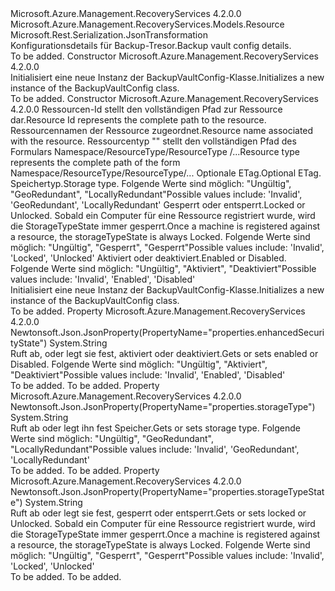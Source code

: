 <Type Name="BackupVaultConfig" FullName="Microsoft.Azure.Management.RecoveryServices.Models.BackupVaultConfig">
  <TypeSignature Language="C#" Value="public class BackupVaultConfig : Microsoft.Azure.Management.RecoveryServices.Models.Resource" />
  <TypeSignature Language="ILAsm" Value=".class public auto ansi beforefieldinit BackupVaultConfig extends Microsoft.Azure.Management.RecoveryServices.Models.Resource" />
  <TypeSignature Language="DocId" Value="T:Microsoft.Azure.Management.RecoveryServices.Models.BackupVaultConfig" />
  <TypeSignature Language="VB.NET" Value="Public Class BackupVaultConfig&#xA;Inherits Resource" />
  <TypeSignature Language="F#" Value="type BackupVaultConfig = class&#xA;    inherit Resource" />
  <AssemblyInfo>
    <AssemblyName>Microsoft.Azure.Management.RecoveryServices</AssemblyName>
    <AssemblyVersion>4.2.0.0</AssemblyVersion>
  </AssemblyInfo>
  <Base>
    <BaseTypeName>Microsoft.Azure.Management.RecoveryServices.Models.Resource</BaseTypeName>
  </Base>
  <Interfaces />
  <Attributes>
    <Attribute>
      <AttributeName>Microsoft.Rest.Serialization.JsonTransformation</AttributeName>
    </Attribute>
  </Attributes>
  <Docs>
    <summary>
            <span data-ttu-id="27e61-101">Konfigurationsdetails für Backup-Tresor.</span><span class="sxs-lookup"><span data-stu-id="27e61-101">Backup vault config details.</span></span>
            </summary>
    <remarks>To be added.</remarks>
  </Docs>
  <Members>
    <Member MemberName=".ctor">
      <MemberSignature Language="C#" Value="public BackupVaultConfig ();" />
      <MemberSignature Language="ILAsm" Value=".method public hidebysig specialname rtspecialname instance void .ctor() cil managed" />
      <MemberSignature Language="DocId" Value="M:Microsoft.Azure.Management.RecoveryServices.Models.BackupVaultConfig.#ctor" />
      <MemberSignature Language="VB.NET" Value="Public Sub New ()" />
      <MemberType>Constructor</MemberType>
      <AssemblyInfo>
        <AssemblyName>Microsoft.Azure.Management.RecoveryServices</AssemblyName>
        <AssemblyVersion>4.2.0.0</AssemblyVersion>
      </AssemblyInfo>
      <Parameters />
      <Docs>
        <summary>
            <span data-ttu-id="27e61-102">Initialisiert eine neue Instanz der BackupVaultConfig-Klasse.</span><span class="sxs-lookup"><span data-stu-id="27e61-102">Initializes a new instance of the BackupVaultConfig class.</span></span>
            </summary>
        <remarks>To be added.</remarks>
      </Docs>
    </Member>
    <Member MemberName=".ctor">
      <MemberSignature Language="C#" Value="public BackupVaultConfig (string id = null, string name = null, string type = null, string eTag = null, string storageType = null, string storageTypeState = null, string enhancedSecurityState = null);" />
      <MemberSignature Language="ILAsm" Value=".method public hidebysig specialname rtspecialname instance void .ctor(string id, string name, string type, string eTag, string storageType, string storageTypeState, string enhancedSecurityState) cil managed" />
      <MemberSignature Language="DocId" Value="M:Microsoft.Azure.Management.RecoveryServices.Models.BackupVaultConfig.#ctor(System.String,System.String,System.String,System.String,System.String,System.String,System.String)" />
      <MemberSignature Language="VB.NET" Value="Public Sub New (Optional id As String = null, Optional name As String = null, Optional type As String = null, Optional eTag As String = null, Optional storageType As String = null, Optional storageTypeState As String = null, Optional enhancedSecurityState As String = null)" />
      <MemberSignature Language="F#" Value="new Microsoft.Azure.Management.RecoveryServices.Models.BackupVaultConfig : string * string * string * string * string * string * string -&gt; Microsoft.Azure.Management.RecoveryServices.Models.BackupVaultConfig" Usage="new Microsoft.Azure.Management.RecoveryServices.Models.BackupVaultConfig (id, name, type, eTag, storageType, storageTypeState, enhancedSecurityState)" />
      <MemberType>Constructor</MemberType>
      <AssemblyInfo>
        <AssemblyName>Microsoft.Azure.Management.RecoveryServices</AssemblyName>
        <AssemblyVersion>4.2.0.0</AssemblyVersion>
      </AssemblyInfo>
      <Parameters>
        <Parameter Name="id" Type="System.String" />
        <Parameter Name="name" Type="System.String" />
        <Parameter Name="type" Type="System.String" />
        <Parameter Name="eTag" Type="System.String" />
        <Parameter Name="storageType" Type="System.String" />
        <Parameter Name="storageTypeState" Type="System.String" />
        <Parameter Name="enhancedSecurityState" Type="System.String" />
      </Parameters>
      <Docs>
        <param name="id"><span data-ttu-id="27e61-103">Ressourcen-Id stellt den vollständigen Pfad zur Ressource dar.</span><span class="sxs-lookup"><span data-stu-id="27e61-103">Resource Id represents the complete path to the resource.</span></span></param>
        <param name="name"><span data-ttu-id="27e61-104">Ressourcennamen der Ressource zugeordnet.</span><span class="sxs-lookup"><span data-stu-id="27e61-104">Resource name associated with the resource.</span></span></param>
        <param name="type"><span data-ttu-id="27e61-105">Ressourcentyp "" stellt den vollständigen Pfad des Formulars Namespace/ResourceType/ResourceType /...</span><span class="sxs-lookup"><span data-stu-id="27e61-105">Resource type represents the complete path of the form Namespace/ResourceType/ResourceType/...</span></span></param>
        <param name="eTag"><span data-ttu-id="27e61-106">Optionale ETag.</span><span class="sxs-lookup"><span data-stu-id="27e61-106">Optional ETag.</span></span></param>
        <param name="storageType"><span data-ttu-id="27e61-107">Speichertyp.</span><span class="sxs-lookup"><span data-stu-id="27e61-107">Storage type.</span></span> <span data-ttu-id="27e61-108">Folgende Werte sind möglich: "Ungültig", "GeoRedundant", "LocallyRedundant"</span><span class="sxs-lookup"><span data-stu-id="27e61-108">Possible values include: 'Invalid', 'GeoRedundant', 'LocallyRedundant'</span></span></param>
        <param name="storageTypeState"><span data-ttu-id="27e61-109">Gesperrt oder entsperrt.</span><span class="sxs-lookup"><span data-stu-id="27e61-109">Locked or Unlocked.</span></span> <span data-ttu-id="27e61-110">Sobald ein Computer für eine Ressource registriert wurde, wird die StorageTypeState immer gesperrt.</span><span class="sxs-lookup"><span data-stu-id="27e61-110">Once a machine is registered against a resource, the storageTypeState is always Locked.</span></span> <span data-ttu-id="27e61-111">Folgende Werte sind möglich: "Ungültig", "Gesperrt", "Gesperrt"</span><span class="sxs-lookup"><span data-stu-id="27e61-111">Possible values include: 'Invalid', 'Locked', 'Unlocked'</span></span></param>
        <param name="enhancedSecurityState"><span data-ttu-id="27e61-112">Aktiviert oder deaktiviert.</span><span class="sxs-lookup"><span data-stu-id="27e61-112">Enabled or Disabled.</span></span> <span data-ttu-id="27e61-113">Folgende Werte sind möglich: "Ungültig", "Aktiviert", "Deaktiviert"</span><span class="sxs-lookup"><span data-stu-id="27e61-113">Possible values include: 'Invalid', 'Enabled', 'Disabled'</span></span></param>
        <summary>
            <span data-ttu-id="27e61-114">Initialisiert eine neue Instanz der BackupVaultConfig-Klasse.</span><span class="sxs-lookup"><span data-stu-id="27e61-114">Initializes a new instance of the BackupVaultConfig class.</span></span>
            </summary>
        <remarks>To be added.</remarks>
      </Docs>
    </Member>
    <Member MemberName="EnhancedSecurityState">
      <MemberSignature Language="C#" Value="public string EnhancedSecurityState { get; set; }" />
      <MemberSignature Language="ILAsm" Value=".property instance string EnhancedSecurityState" />
      <MemberSignature Language="DocId" Value="P:Microsoft.Azure.Management.RecoveryServices.Models.BackupVaultConfig.EnhancedSecurityState" />
      <MemberSignature Language="VB.NET" Value="Public Property EnhancedSecurityState As String" />
      <MemberSignature Language="F#" Value="member this.EnhancedSecurityState : string with get, set" Usage="Microsoft.Azure.Management.RecoveryServices.Models.BackupVaultConfig.EnhancedSecurityState" />
      <MemberType>Property</MemberType>
      <AssemblyInfo>
        <AssemblyName>Microsoft.Azure.Management.RecoveryServices</AssemblyName>
        <AssemblyVersion>4.2.0.0</AssemblyVersion>
      </AssemblyInfo>
      <Attributes>
        <Attribute>
          <AttributeName>Newtonsoft.Json.JsonProperty(PropertyName="properties.enhancedSecurityState")</AttributeName>
        </Attribute>
      </Attributes>
      <ReturnValue>
        <ReturnType>System.String</ReturnType>
      </ReturnValue>
      <Docs>
        <summary>
            <span data-ttu-id="27e61-115">Ruft ab, oder legt sie fest, aktiviert oder deaktiviert.</span><span class="sxs-lookup"><span data-stu-id="27e61-115">Gets or sets enabled or Disabled.</span></span> <span data-ttu-id="27e61-116">Folgende Werte sind möglich: "Ungültig", "Aktiviert", "Deaktiviert"</span><span class="sxs-lookup"><span data-stu-id="27e61-116">Possible values include: 'Invalid', 'Enabled', 'Disabled'</span></span>
            </summary>
        <value>To be added.</value>
        <remarks>To be added.</remarks>
      </Docs>
    </Member>
    <Member MemberName="StorageType">
      <MemberSignature Language="C#" Value="public string StorageType { get; set; }" />
      <MemberSignature Language="ILAsm" Value=".property instance string StorageType" />
      <MemberSignature Language="DocId" Value="P:Microsoft.Azure.Management.RecoveryServices.Models.BackupVaultConfig.StorageType" />
      <MemberSignature Language="VB.NET" Value="Public Property StorageType As String" />
      <MemberSignature Language="F#" Value="member this.StorageType : string with get, set" Usage="Microsoft.Azure.Management.RecoveryServices.Models.BackupVaultConfig.StorageType" />
      <MemberType>Property</MemberType>
      <AssemblyInfo>
        <AssemblyName>Microsoft.Azure.Management.RecoveryServices</AssemblyName>
        <AssemblyVersion>4.2.0.0</AssemblyVersion>
      </AssemblyInfo>
      <Attributes>
        <Attribute>
          <AttributeName>Newtonsoft.Json.JsonProperty(PropertyName="properties.storageType")</AttributeName>
        </Attribute>
      </Attributes>
      <ReturnValue>
        <ReturnType>System.String</ReturnType>
      </ReturnValue>
      <Docs>
        <summary>
            <span data-ttu-id="27e61-117">Ruft ab oder legt ihn fest Speicher.</span><span class="sxs-lookup"><span data-stu-id="27e61-117">Gets or sets storage type.</span></span> <span data-ttu-id="27e61-118">Folgende Werte sind möglich: "Ungültig", "GeoRedundant", "LocallyRedundant"</span><span class="sxs-lookup"><span data-stu-id="27e61-118">Possible values include: 'Invalid', 'GeoRedundant', 'LocallyRedundant'</span></span>
            </summary>
        <value>To be added.</value>
        <remarks>To be added.</remarks>
      </Docs>
    </Member>
    <Member MemberName="StorageTypeState">
      <MemberSignature Language="C#" Value="public string StorageTypeState { get; set; }" />
      <MemberSignature Language="ILAsm" Value=".property instance string StorageTypeState" />
      <MemberSignature Language="DocId" Value="P:Microsoft.Azure.Management.RecoveryServices.Models.BackupVaultConfig.StorageTypeState" />
      <MemberSignature Language="VB.NET" Value="Public Property StorageTypeState As String" />
      <MemberSignature Language="F#" Value="member this.StorageTypeState : string with get, set" Usage="Microsoft.Azure.Management.RecoveryServices.Models.BackupVaultConfig.StorageTypeState" />
      <MemberType>Property</MemberType>
      <AssemblyInfo>
        <AssemblyName>Microsoft.Azure.Management.RecoveryServices</AssemblyName>
        <AssemblyVersion>4.2.0.0</AssemblyVersion>
      </AssemblyInfo>
      <Attributes>
        <Attribute>
          <AttributeName>Newtonsoft.Json.JsonProperty(PropertyName="properties.storageTypeState")</AttributeName>
        </Attribute>
      </Attributes>
      <ReturnValue>
        <ReturnType>System.String</ReturnType>
      </ReturnValue>
      <Docs>
        <summary>
            <span data-ttu-id="27e61-119">Ruft ab oder legt sie fest, gesperrt oder entsperrt.</span><span class="sxs-lookup"><span data-stu-id="27e61-119">Gets or sets locked or Unlocked.</span></span> <span data-ttu-id="27e61-120">Sobald ein Computer für eine Ressource registriert wurde, wird die StorageTypeState immer gesperrt.</span><span class="sxs-lookup"><span data-stu-id="27e61-120">Once a machine is registered against a resource, the storageTypeState is always Locked.</span></span> <span data-ttu-id="27e61-121">Folgende Werte sind möglich: "Ungültig", "Gesperrt", "Gesperrt"</span><span class="sxs-lookup"><span data-stu-id="27e61-121">Possible values include: 'Invalid', 'Locked', 'Unlocked'</span></span>
            </summary>
        <value>To be added.</value>
        <remarks>To be added.</remarks>
      </Docs>
    </Member>
  </Members>
</Type>